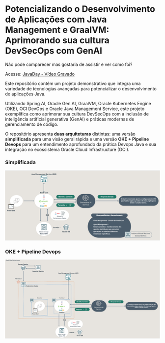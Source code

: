 # Potencializando o Desenvolvimento de Aplicações com Java Management e GraalVM: Aprimorando sua cultura DevSecOps com GenAI 
Não pode comparecer mas gostaria de assistir e ver como foi? 

Acesse: [JavaDay - Vídeo Gravado](https://videohub.oracle.com/media/JavaDay+-+Oracle+28_08_24/1_044ld0my/158145621)

Este repositório contém um projeto demonstrativo que integra uma variedade de tecnologias avançadas para potencializar o desenvolvimento de aplicações Java. 

Utilizando Spring AI, Oracle Gen AI, GraalVM, Oracle Kubernetes Engine (OKE), OCI DevOps e Oracle Java Management Service, este projeto exemplifica como aprimorar sua cultura DevSecOps com a inclusão de inteligência artificial generativa (GenAI) e práticas modernas de gerenciamento de código. 

O repositório apresenta **duas arquiteturas** distintas: uma versão **simplificada** para uma visão geral rápida e uma versão **OKE + Pipeline Devops** para um entendimento aprofundado da prática Devops Java e sua integração no ecossistema Oracle Cloud Infrastructure (OCI).


### Simplificada
![Arquitetura Resumida](./blueprints/ArquiteturaSimplificada.png) 


### OKE + Pipeline Devops
![Arquitetura Completa](./blueprints/ArquiteturaDevops.png)  
